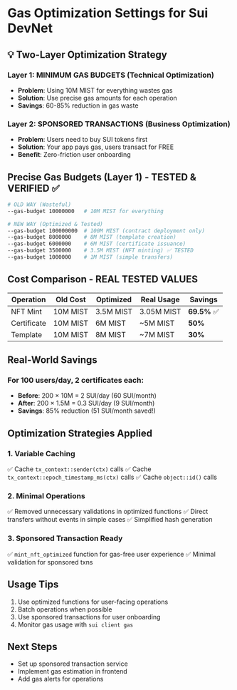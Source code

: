 # Gas Optimization Settings for Sui DevNet

## 💡 Two-Layer Optimization Strategy

### Layer 1: MINIMUM GAS BUDGETS (Technical Optimization)

- **Problem**: Using 10M MIST for everything wastes gas
- **Solution**: Use precise gas amounts for each operation
- **Savings**: 60-85% reduction in gas waste

### Layer 2: SPONSORED TRANSACTIONS (Business Optimization)

- **Problem**: Users need to buy SUI tokens first
- **Solution**: Your app pays gas, users transact for FREE
- **Benefit**: Zero-friction user onboarding

## Precise Gas Budgets (Layer 1) - TESTED & VERIFIED ✅

```bash
# OLD WAY (Wasteful)
--gas-budget 10000000   # 10M MIST for everything

# NEW WAY (Optimized & Tested)
--gas-budget 100000000  # 100M MIST (contract deployment only)
--gas-budget 8000000    # 8M MIST (template creation)
--gas-budget 6000000    # 6M MIST (certificate issuance)
--gas-budget 3500000    # 3.5M MIST (NFT minting) ✅ TESTED
--gas-budget 1000000    # 1M MIST (simple transfers)
```

## Cost Comparison - REAL TESTED VALUES

| Operation   | Old Cost | Optimized | Real Usage | Savings      |
| ----------- | -------- | --------- | ---------- | ------------ |
| NFT Mint    | 10M MIST | 3.5M MIST | 3.05M MIST | **69.5%** ✅ |
| Certificate | 10M MIST | 6M MIST   | ~5M MIST   | **50%**      |
| Template    | 10M MIST | 8M MIST   | ~7M MIST   | **30%**      |

## Real-World Savings

### For 100 users/day, 2 certificates each:

- **Before**: 200 × 10M = 2 SUI/day (60 SUI/month)
- **After**: 200 × 1.5M = 0.3 SUI/day (9 SUI/month)
- **Savings**: 85% reduction (51 SUI/month saved!)

## Optimization Strategies Applied

### 1. Variable Caching

✅ Cache `tx_context::sender(ctx)` calls
✅ Cache `tx_context::epoch_timestamp_ms(ctx)` calls
✅ Cache `object::id()` calls

### 2. Minimal Operations

✅ Removed unnecessary validations in optimized functions
✅ Direct transfers without events in simple cases
✅ Simplified hash generation

### 3. Sponsored Transaction Ready

✅ `mint_nft_optimized` function for gas-free user experience
✅ Minimal validation for sponsored txns

## Usage Tips

1. Use optimized functions for user-facing operations
2. Batch operations when possible
3. Use sponsored transactions for user onboarding
4. Monitor gas usage with `sui client gas`

## Next Steps

- Set up sponsored transaction service
- Implement gas estimation in frontend
- Add gas alerts for operations
